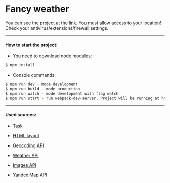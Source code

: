   # Fancy weather
You can see the project at the [link]. 
You must allow access to your location! Сheck your antivirus/extensions/firewall settings.
***
#### How to start the project:

 - You need to download node modules:
```sh
$ npm install
```

 - Console commands:
```sh
$ npm run dev - mode development
$ npm run build - mode production
$ npm run watch - mode development with flag watch
$ npm run start - run webpack-dev-server. Project will be running at http://localhost:8080/
```
***
#### Used sources:

* [Task] 
* [HTML layout] 
* [Geocoding API] 
* [Weather API] 
* [Images API] 
* [Yandex Map API] 


  [link]: <https://kovbenyaalexander.github.io/fancy-weather/>
  [Task]: <https://github.com/rolling-scopes-school/tasks/blob/master/tasks/fancy-weather.md>
  [HTML layout]: <https://my-fancy-weather.netlify.app/>
  [Geocoding API]: <https://opencagedata.com/>
  [Weather API]: <https://www.weatherapi.com>
  [Images API]: <https://unsplash.com/developers>
  [Yandex Map API]: <https://tech.yandex.ru/maps/jsapi/>
